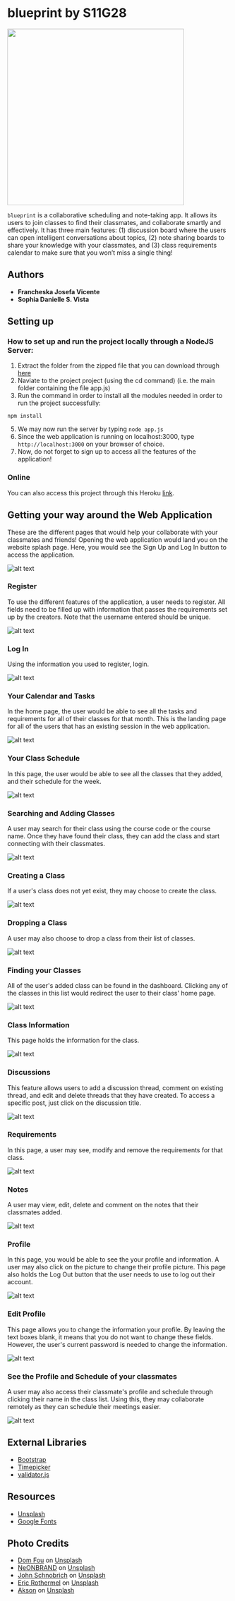 # blueprint by S11G28
<p><img src="https://github.com/DLSU-CCAPDEV/2021T2-G28/blob/15ec5b6bf1ae579b7bd4a88375c06626d0887f23/images/logo.png" width="400px"></p>

`blueprint` is a collaborative scheduling and note-taking app. It allows its users to join classes to find their classmates, and collaborate smartly and effectively. It has three main features: (1) discussion board where the users can open intelligent conversations about topics, (2) note sharing boards to share your knowledge with your classmates, and (3) class requirements calendar to make sure that you won’t miss a single thing!

## Authors
- **Francheska Josefa Vicente**
- **Sophia Danielle S. Vista**

## Setting up
### How to set up and run the project locally through a NodeJS Server:
1. Extract the folder from the zipped file that you can download through [here](https://github.com/DLSU-CCAPDEV/2021T2-G28/archive/refs/heads/deployed.zip)
3. Naviate to the project project (using the cd command) 
(i.e. the main folder containing the file app.js)
4. Run the command in order to install all the modules needed in order to run the project successfully:
```
npm install 
```
5. We may now run the server by typing ```node app.js```
6. Since the web application is running on localhost:3000, type ```http://localhost:3000``` on your browser of choice.
7. Now, do not forget to sign up to access all the features of the application!

### Online
You can also access this project through this Heroku [link](https://blueeprint.herokuapp.com/).

## Getting your way around the Web Application
These are the different pages that would help your collaborate with your classmates and friends! Opening the web application would land you on the website splash page. Here, you would see the Sign Up and Log In button to access the application.

![alt text](https://github.com/DLSU-CCAPDEV/2021T2-G28/blob/phase-2/readme_images/splash.png "Splash Page")

### Register
To use the different features of the application, a user needs to register. All fields need to be filled up with information that passes the requirements set up by the creators. Note that the username entered should be unique.

![alt text](https://github.com/DLSU-CCAPDEV/2021T2-G28/blob/phase-2/readme_images/signup.png "Sign Up Page")

### Log In
Using the information you used to register, login.

![alt text](https://github.com/DLSU-CCAPDEV/2021T2-G28/blob/phase-2/readme_images/login.png "Login Page")

### Your Calendar and Tasks
In the home page, the user would be able to see all the tasks and requirements for all of their classes for that month. This is the landing page for all of the users that has an existing session in the web application.

![alt text](https://github.com/DLSU-CCAPDEV/2021T2-G28/blob/phase-2/readme_images/home.png "Home Page")

### Your Class Schedule
In this page, the user would be able to see all the classes that they added, and their schedule for the week.

![alt text](https://github.com/DLSU-CCAPDEV/2021T2-G28/blob/phase-2/readme_images/sched.png "Schedule Page")

### Searching and Adding Classes
A user may search for their class using the course code or the course name. Once they have found their class, they can add the class and start connecting with their classmates.

![alt text](https://github.com/DLSU-CCAPDEV/2021T2-G28/blob/phase-2/readme_images/add-class.png "Add a class Page")

### Creating a Class
If a user's class does not yet exist, they may choose to create the class.

![alt text](https://github.com/DLSU-CCAPDEV/2021T2-G28/blob/phase-2/readme_images/create-class.png "Create a class Page")

### Dropping a Class
A user may also choose to drop a class from their list of classes.

![alt text](https://github.com/DLSU-CCAPDEV/2021T2-G28/blob/phase-2/readme_images/drop-class.png "Drop Page")

### Finding your Classes
All of the user's added class can be found in the dashboard. Clicking any of the classes in this list would redirect the user to their class' home page.

![alt text](https://github.com/DLSU-CCAPDEV/2021T2-G28/blob/phase-2/readme_images/dashboard.png "Dashboard Page")

### Class Information
This page holds the information for the class.

![alt text](https://github.com/DLSU-CCAPDEV/2021T2-G28/blob/phase-2/readme_images/class-home.png "Class Information Page")

### Discussions
This feature allows users to add a discussion thread, comment on existing thread, and edit and delete threads that they have created. To access a specific post, just click on the discussion title.

![alt text](https://github.com/DLSU-CCAPDEV/2021T2-G28/blob/phase-2/readme_images/class-disc.png "Class Discussions Page")

### Requirements
In this page, a user may see, modify and remove the requirements for that class.

![alt text](https://github.com/DLSU-CCAPDEV/2021T2-G28/blob/phase-2/readme_images/class-reqs.png "Class Requirements Page")

### Notes
A user may view, edit, delete and comment on the notes that their classmates added.

![alt text](https://github.com/DLSU-CCAPDEV/2021T2-G28/blob/phase-2/readme_images/class-notes.png "Class Notes Page")

### Profile
In this page, you would be able to see the your profile and information. A user may also click on the picture to change their profile picture. This page also holds the Log Out button that the user needs to use to log out their account.

![alt text](https://github.com/DLSU-CCAPDEV/2021T2-G28/blob/phase-2/readme_images/user-profile.png "User Profile Page")

### Edit Profile
This page allows you to change the information your profile. By leaving the text boxes blank, it means that you do not want to change these fields. However, the user's current password is needed to change the information.

![alt text](https://github.com/DLSU-CCAPDEV/2021T2-G28/blob/phase-2/readme_images/edit-profile.png "Edit Profile Page")

### See the Profile and Schedule of your classmates
A user may also access their classmate's profile and schedule through clicking their name in the class list. Using this, they may collaborate remotely as they can schedule their meetings easier.

![alt text](https://github.com/DLSU-CCAPDEV/2021T2-G28/blob/phase-2/readme_images/other-user.png "Other Users Page")

## External Libraries
- [Bootstrap](https://github.com/twbs/bootstrap) 
- [Timepicker](https://github.com/jonthornton/jquery-timepicker)
- [validator.js](https://github.com/validatorjs/validator.js)

## Resources
- [Unsplash](https://unsplash.com/)
- [Google Fonts](https://fonts.google.com/)

## Photo Credits
- [Dom Fou](https://unsplash.com/@domlafou?utm_source=unsplash&utm_medium=referral&utm_content=creditCopyText) on [Unsplash](https://unsplash.com/s/photos/university?utm_source=unsplash&utm_medium=referral&utm_content=creditCopyText)
- [NeONBRAND](https://unsplash.com/@neonbrand?utm_source=unsplash&utm_medium=referral&utm_content=creditCopyText) on [Unsplash](https://unsplash.com/s/photos/classroom?utm_source=unsplash&utm_medium=referral&utm_content=creditCopyText)
- [John Schnobrich](https://unsplash.com/@johnschno?utm_source=unsplash&utm_medium=referral&utm_content=creditCopyText) on [Unsplash](https://unsplash.com/s/photos/collaborate?utm_source=unsplash&utm_medium=referral&utm_content=creditCopyText)
- [Eric Rothermel](https://unsplash.com/@erothermel?utm_source=unsplash&utm_medium=referral&utm_content=creditCopyText) on [Unsplash](https://unsplash.com/s/photos/calendar?utm_source=unsplash&utm_medium=referral&utm_content=creditCopyText)
- [Akson](https://unsplash.com/@akson?utm_source=unsplash&utm_medium=referral&utm_content=creditCopyText) on [Unsplash](https://unsplash.com/s/photos/communication?utm_source=unsplash&utm_medium=referral&utm_content=creditCopyText)

